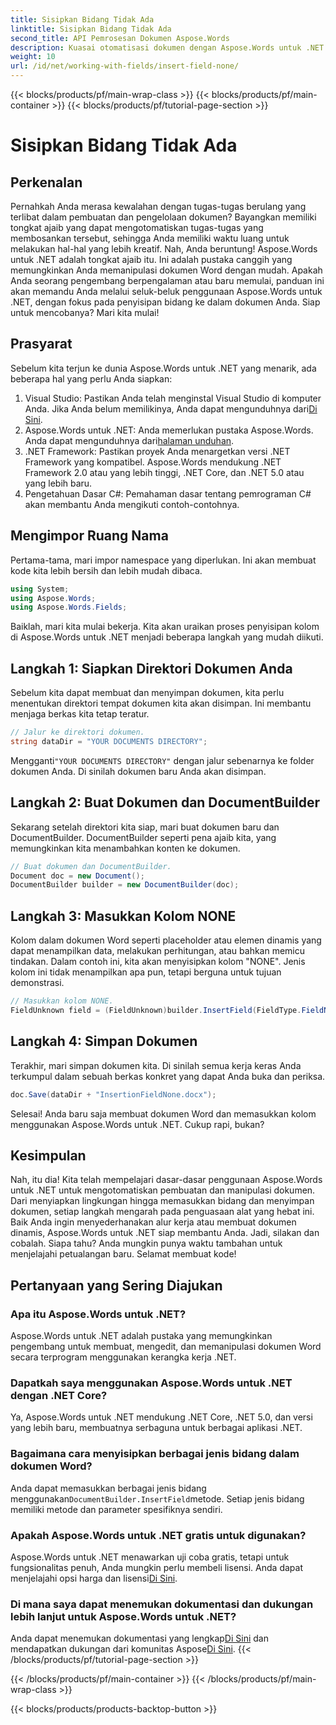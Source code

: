 ```yaml
---
title: Sisipkan Bidang Tidak Ada
linktitle: Sisipkan Bidang Tidak Ada
second_title: API Pemrosesan Dokumen Aspose.Words
description: Kuasai otomatisasi dokumen dengan Aspose.Words untuk .NET. Pelajari cara memasukkan kolom langkah demi langkah dan menyederhanakan alur kerja Anda. Sempurna untuk pengembang dari semua tingkatan.
weight: 10
url: /id/net/working-with-fields/insert-field-none/
---
```


{{< blocks/products/pf/main-wrap-class >}}
{{< blocks/products/pf/main-container >}}
{{< blocks/products/pf/tutorial-page-section >}}

# Sisipkan Bidang Tidak Ada

## Perkenalan

Pernahkah Anda merasa kewalahan dengan tugas-tugas berulang yang terlibat dalam pembuatan dan pengelolaan dokumen? Bayangkan memiliki tongkat ajaib yang dapat mengotomatiskan tugas-tugas yang membosankan tersebut, sehingga Anda memiliki waktu luang untuk melakukan hal-hal yang lebih kreatif. Nah, Anda beruntung! Aspose.Words untuk .NET adalah tongkat ajaib itu. Ini adalah pustaka canggih yang memungkinkan Anda memanipulasi dokumen Word dengan mudah. Apakah Anda seorang pengembang berpengalaman atau baru memulai, panduan ini akan memandu Anda melalui seluk-beluk penggunaan Aspose.Words untuk .NET, dengan fokus pada penyisipan bidang ke dalam dokumen Anda. Siap untuk mencobanya? Mari kita mulai!

## Prasyarat

Sebelum kita terjun ke dunia Aspose.Words untuk .NET yang menarik, ada beberapa hal yang perlu Anda siapkan:

1.  Visual Studio: Pastikan Anda telah menginstal Visual Studio di komputer Anda. Jika Anda belum memilikinya, Anda dapat mengunduhnya dari[Di Sini](https://visualstudio.microsoft.com/downloads/).
2.  Aspose.Words untuk .NET: Anda memerlukan pustaka Aspose.Words. Anda dapat mengunduhnya dari[halaman unduhan](https://releases.aspose.com/words/net/).
3. .NET Framework: Pastikan proyek Anda menargetkan versi .NET Framework yang kompatibel. Aspose.Words mendukung .NET Framework 2.0 atau yang lebih tinggi, .NET Core, dan .NET 5.0 atau yang lebih baru.
4. Pengetahuan Dasar C#: Pemahaman dasar tentang pemrograman C# akan membantu Anda mengikuti contoh-contohnya.

## Mengimpor Ruang Nama

Pertama-tama, mari impor namespace yang diperlukan. Ini akan membuat kode kita lebih bersih dan lebih mudah dibaca.

```csharp
using System;
using Aspose.Words;
using Aspose.Words.Fields;
```

Baiklah, mari kita mulai bekerja. Kita akan uraikan proses penyisipan kolom di Aspose.Words untuk .NET menjadi beberapa langkah yang mudah diikuti.

## Langkah 1: Siapkan Direktori Dokumen Anda

Sebelum kita dapat membuat dan menyimpan dokumen, kita perlu menentukan direktori tempat dokumen kita akan disimpan. Ini membantu menjaga berkas kita tetap teratur.

```csharp
// Jalur ke direktori dokumen.
string dataDir = "YOUR DOCUMENTS DIRECTORY";
```

 Mengganti`"YOUR DOCUMENTS DIRECTORY"` dengan jalur sebenarnya ke folder dokumen Anda. Di sinilah dokumen baru Anda akan disimpan.

## Langkah 2: Buat Dokumen dan DocumentBuilder

Sekarang setelah direktori kita siap, mari buat dokumen baru dan DocumentBuilder. DocumentBuilder seperti pena ajaib kita, yang memungkinkan kita menambahkan konten ke dokumen.

```csharp
// Buat dokumen dan DocumentBuilder.
Document doc = new Document();
DocumentBuilder builder = new DocumentBuilder(doc);
```

## Langkah 3: Masukkan Kolom NONE

Kolom dalam dokumen Word seperti placeholder atau elemen dinamis yang dapat menampilkan data, melakukan perhitungan, atau bahkan memicu tindakan. Dalam contoh ini, kita akan menyisipkan kolom "NONE". Jenis kolom ini tidak menampilkan apa pun, tetapi berguna untuk tujuan demonstrasi.

```csharp
// Masukkan kolom NONE.
FieldUnknown field = (FieldUnknown)builder.InsertField(FieldType.FieldNone, false);
```

## Langkah 4: Simpan Dokumen

Terakhir, mari simpan dokumen kita. Di sinilah semua kerja keras Anda terkumpul dalam sebuah berkas konkret yang dapat Anda buka dan periksa.

```csharp
doc.Save(dataDir + "InsertionFieldNone.docx");
```

Selesai! Anda baru saja membuat dokumen Word dan memasukkan kolom menggunakan Aspose.Words untuk .NET. Cukup rapi, bukan?

## Kesimpulan

Nah, itu dia! Kita telah mempelajari dasar-dasar penggunaan Aspose.Words untuk .NET untuk mengotomatiskan pembuatan dan manipulasi dokumen. Dari menyiapkan lingkungan hingga memasukkan bidang dan menyimpan dokumen, setiap langkah mengarah pada penguasaan alat yang hebat ini. Baik Anda ingin menyederhanakan alur kerja atau membuat dokumen dinamis, Aspose.Words untuk .NET siap membantu Anda. Jadi, silakan dan cobalah. Siapa tahu? Anda mungkin punya waktu tambahan untuk menjelajahi petualangan baru. Selamat membuat kode!

## Pertanyaan yang Sering Diajukan

### Apa itu Aspose.Words untuk .NET?
Aspose.Words untuk .NET adalah pustaka yang memungkinkan pengembang untuk membuat, mengedit, dan memanipulasi dokumen Word secara terprogram menggunakan kerangka kerja .NET.

### Dapatkah saya menggunakan Aspose.Words untuk .NET dengan .NET Core?
Ya, Aspose.Words untuk .NET mendukung .NET Core, .NET 5.0, dan versi yang lebih baru, membuatnya serbaguna untuk berbagai aplikasi .NET.

### Bagaimana cara menyisipkan berbagai jenis bidang dalam dokumen Word?
 Anda dapat memasukkan berbagai jenis bidang menggunakan`DocumentBuilder.InsertField`metode. Setiap jenis bidang memiliki metode dan parameter spesifiknya sendiri.

### Apakah Aspose.Words untuk .NET gratis untuk digunakan?
 Aspose.Words untuk .NET menawarkan uji coba gratis, tetapi untuk fungsionalitas penuh, Anda mungkin perlu membeli lisensi. Anda dapat menjelajahi opsi harga dan lisensi[Di Sini](https://purchase.aspose.com/buy).

### Di mana saya dapat menemukan dokumentasi dan dukungan lebih lanjut untuk Aspose.Words untuk .NET?
 Anda dapat menemukan dokumentasi yang lengkap[Di Sini](https://reference.aspose.com/words/net/) dan mendapatkan dukungan dari komunitas Aspose[Di Sini](https://forum.aspose.com/c/words/8).
{{< /blocks/products/pf/tutorial-page-section >}}

{{< /blocks/products/pf/main-container >}}
{{< /blocks/products/pf/main-wrap-class >}}

{{< blocks/products/products-backtop-button >}}
